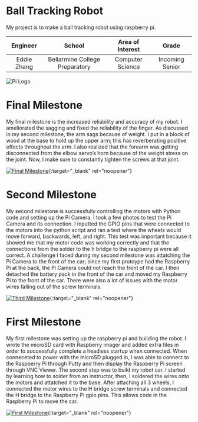 ﻿# Ball Tracking Robot
My project is to make a ball tracking robot using raspberry pi.

| **Engineer** | **School** | **Area of Interest** | **Grade** |
|:--:|:--:|:--:|:--:|
| Eddie Zhang | Bellarmine College Preparatory | Computer Science | Incoming Senior

![Pi Logo](https://techround.co.uk/wp-content/uploads/2020/04/Pi-logo.jpeg)
  
# Final Milestone
My final milestone is the increased reliability and accuracy of my robot. I ameliorated the sagging and fixed the reliability of the finger. As discussed in my second milestone, the arm sags because of weight. I put in a block of wood at the base to hold up the upper arm; this has reverberating positive effects throughout the arm. I also realized that the forearm was getting disconnected from the elbow servo’s horn because of the weight stress on the joint. Now, I make sure to constantly tighten the screws at that joint. 

[![Final Milestone](https://res.cloudinary.com/marcomontalbano/image/upload/v1612573869/video_to_markdown/images/youtube--F7M7imOVGug-c05b58ac6eb4c4700831b2b3070cd403.jpg )](https://www.youtube.com/watch?v=F7M7imOVGug&feature=emb_logo "Final Milestone"){:target="_blank" rel="noopener"}

# Second Milestone
My second milestone is successfully controlling the motors with Python code and setting up the Pi Camera. I took a few photos to test the Pi Camera and its connection. I inputted the GPIO pins that were connected to the motors into the python script and ran a test where the wheels would move forward, backwards, left, and right. This test was important because it showed me that my motor code was working correctly and that the connections from the solder to the h bridge to the raspberry pi were all correct. A challenge I faced during my second milestone was attatching the Pi Camera to the front of the car; since my first protoype had the Raspberry Pi at the back, the Pi Camera could not reach the front of the car. I then detached the battery pack in the front of the car and moved my Raspberry Pi to the front of the car. There were also a lot of issues with the motor wires falling out of the screw terminals.


[![Third Milestone](https://res.cloudinary.com/marcomontalbano/image/upload/v1612574014/video_to_markdown/images/youtube--y3VAmNlER5Y-c05b58ac6eb4c4700831b2b3070cd403.jpg)](https://www.youtube.com/watch?v=y3VAmNlER5Y&feature=emb_logo "Second Milestone"){:target="_blank" rel="noopener"}
# First Milestone
  
My first milestone was setting up the raspberry pi and building the robot. I wrote the microSD card with Raspberry imager and added extra files in order to successfully complete a headless startup when connected. When conneceted to power with the microSD plugged in, I was able to connect to the Raspberry Pi through Putty and then display the Raspberry Pi screen through VNC Viewer. The second step was to build my robot car. I started by learning how to solder from an instructor, then, I soldered the wires onto the motors and attatched it to the base. After attaching all 3 wheels, I connected the motor wires to the H bridge screw terminals and connected the H bridge to the Raspberry Pi gpio pins. This allows code in the Raspberry Pi to move the car. 


[![First Milestone](https://res.cloudinary.com/marcomontalbano/image/upload/v1612574117/video_to_markdown/images/youtube--CaCazFBhYKs-c05b58ac6eb4c4700831b2b3070cd403.jpg)](https://www.youtube.com/watch?v=CaCazFBhYKs "First Milestone"){:target="_blank" rel="noopener"}
